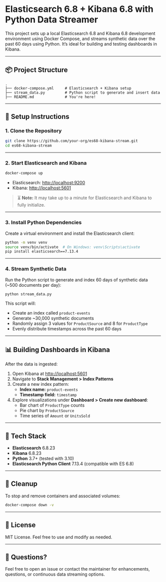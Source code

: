 # Elasticsearch 6.8 + Kibana 6.8 with Python Data Streamer

This project sets up a local Elasticsearch 6.8 and Kibana 6.8 development environment using Docker Compose, and streams synthetic data over the past 60 days using Python. It’s ideal for building and testing dashboards in Kibana.

---

## 📦 Project Structure

```
.
├── docker-compose.yml     # Elasticsearch + Kibana setup
├── stream_data.py         # Python script to generate and insert data
├── README.md              # You're here!
```

---

## 🚀 Setup Instructions

### 1. Clone the Repository

```bash
git clone https://github.com/your-org/es68-kibana-stream.git
cd es68-kibana-stream
```

---

### 2. Start Elasticsearch and Kibana

```bash
docker-compose up
```

- Elasticsearch: [http://localhost:9200](http://localhost:9200)
- Kibana: [http://localhost:5601](http://localhost:5601)

> ⏳ **Note:** It may take up to a minute for Elasticsearch and Kibana to fully initialize.

---

### 3. Install Python Dependencies

Create a virtual environment and install the Elasticsearch client:

```bash
python -m venv venv
source venv/bin/activate  # On Windows: venv\Scripts\activate
pip install elasticsearch==7.13.4
```

---

### 4. Stream Synthetic Data

Run the Python script to generate and index 60 days of synthetic data (~500 documents per day):

```bash
python stream_data.py
```

This script will:
- Create an index called `product-events`
- Generate ~30,000 synthetic documents
- Randomly assign 3 values for `ProductSource` and 8 for `ProductType`
- Evenly distribute timestamps across the past 60 days

---

## 📊 Building Dashboards in Kibana

After the data is ingested:

1. Open Kibana at [http://localhost:5601](http://localhost:5601)
2. Navigate to **Stack Management > Index Patterns**
3. Create a new index pattern:
   - **Index name:** `product-events`
   - **Timestamp field:** `timestamp`
4. Explore visualizations under **Dashboard > Create new dashboard**:
   - Bar chart of `ProductType` counts
   - Pie chart by `ProductSource`
   - Time series of `Amount` or `UnitsSold`

---

## 🔧 Tech Stack

- **Elasticsearch** 6.8.23
- **Kibana** 6.8.23
- **Python** 3.7+ (tested with 3.10)
- **Elasticsearch Python Client** 7.13.4 (compatible with ES 6.8)

---

## 🧹 Cleanup

To stop and remove containers and associated volumes:

```bash
docker-compose down -v
```

---

## 📄 License

MIT License. Feel free to use and modify as needed.

---

## 💬 Questions?

Feel free to open an issue or contact the maintainer for enhancements, questions, or continuous data streaming options.
